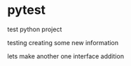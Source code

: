 # pytest
test python project

testing creating some new information

lets make another one interface addition
